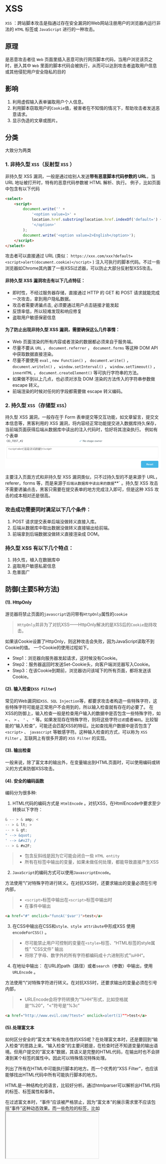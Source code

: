 # XSS
`XSS` ：跨站脚本攻击是指通过存在安全漏洞的Web网站注册用户的浏览器内运行非法的 `HTML` 标签或 `JavaScript` 进行的一种攻击。

## 原理

是恶意攻击者往 `Web` 页面里插入恶意可执行网页脚本代码，当用户浏览该页之时，嵌入其中 `Web` 里面的脚本代码会被执行，从而可以达到攻击者盗取用户信息或其他侵犯用户安全隐私的目的

## 影响

1. 利用虚假输入表单骗取用户个人信息。
2. 利用脚本窃取用户的`Cookie`值，被害者在不知情的情况下，帮助攻击者发送恶意请求。
3. 显示伪造的文章或图片。

## 分类

大致分为两类

### 1. 非持久型 `XSS`（反射型 `XSS` ）

非持久型 XSS 漏洞，一般是通过给别人发送**带有恶意脚本代码参数的 URL**，当 URL 地址被打开时，特有的恶意代码参数被 HTML 解析、执行。
例子，比如页面中包含有以下代码

``` html
<select>
    <script>
        document.write('' +
            '<option value=1>' +
            location.href.substring(location.href.indexOf('default=') + 8) +
            '</option>'
        );
        document.write('<option value=2>English</option>');
    </script>
</select>
```

攻击者可以直接通过 URL (类似： `https://xxx.com/xxx?default=<script>alert(document.cookie)</script>` ) 注入可执行的脚本代码。不过一些浏览器如Chrome其内置了一些XSS过滤器，可以防止大部分反射型XSS攻击。

#### 非持久型 XSS 漏洞攻击有以下几点特征：

* 即时性，不经过服务器存储，直接通过 HTTP 的 GET 和 POST 请求就能完成一次攻击，拿到用户隐私数据。
* 攻击者需要诱骗点击, 必须要通过用户点击链接才能发起
* 反馈率低，所以较难发现和响应修复
* 盗取用户敏感保密信息

#### 为了防止出现非持久型 XSS 漏洞，需要确保这么几件事情：

* Web 页面渲染的所有内容或者渲染的数据都必须来自于服务端。
* 尽量不要从 `URL` ， `document.referrer` ， `document.forms` 等这种 DOM API 中获取数据直接渲染。
* 尽量不要使用 `eval` , `new Function()` ， `document.write()` ， `document.writeln()` ， `window.setInterval()` ， `window.setTimeout()` ， `innerHTML` ， `document.createElement()` 等可执行字符串的方法。
* 如果做不到以上几点，也必须对涉及 DOM 渲染的方法传入的字符串参数做 escape 转义。
* 前端渲染的时候对任何的字段都需要做 escape 转义编码。

### 2. 持久型 `XSS`（存储型 `XSS`）

持久型 XSS 漏洞，一般存在于 Form 表单提交等交互功能，如文章留言，提交文本信息等，黑客利用的 XSS 漏洞，将内容经正常功能提交进入数据库持久保存，当前端页面获得后端从数据库中读出的注入代码时，恰好将其渲染执行。
例如有个表单
![](../img/img17.png )

主要注入页面方式和非持久型 XSS 漏洞类似，只不过持久型的不是来源于 URL，referer，forms 等，而是来源于`后端从数据库中读出来的数据`**` 。持久型 XSS 攻击不需要诱骗点击，黑客只需要在提交表单的地方完成注入即可，但是这种 XSS 攻击的成本相对还是很高。

### 攻击成功需要同时满足以下几个条件：

1. POST 请求提交表单后端没做转义直接入库。
2. 后端从数据库中取出数据没做转义直接输出给前端。
3. 前端拿到后端数据没做转义直接渲染成 DOM。

### 持久型 XSS 有以下几个特点：

1. 持久性，植入在数据库中
2. 盗取用户敏感私密信息
4. 危害面广

## 防御(主要5种方法)

#### (1). HttpOnly
游览器将禁止页面的`javascript`访问带有`HttpOnly`属性的`cookie`

> `HttpOnly`并非为了对抗XSS——HttpOnly解决的是XSS后的`Cookie`劫持攻击。

如果该Cookie设置了HttpOnly，则这种攻击会失败，因为JavaScript读取不到Cookie的值。
一个Cookie的使用过程如下。

* Step1：浏览器向服务器发起请求，这时候没有Cookie。
* Step2：服务器返回时发送Set-Cookie头，向客户端浏览器写入Cookie。
* Step3：在该Cookie到期前，浏览器访问该域下的所有页面，都将发送该Cookie。

#### (2). 输入检查(`XSS Filter`)
常见的Web漏洞如`XSS、SQL Injection`等，都要求攻击者构造一些特殊字符，这些特殊字符可能是正常用户不会用到的，所以输入检查就有存在的必要了。
在XSS的防御上，输入检查一般是检查用户输入的数据中是否包含一些特殊字符，如 `<` 、 `>` 、 `'` 、 `"` 等。如果发现存在特殊字符，则将这些字符`过滤`或者`编码`。比较智能的“输入检查”，可能还会匹配XSS的特征。比如查找用户数据中是否包含了 `<script>` 、 `javascript` 等敏感字符。这种输入检查的方式，可以称为 `XSS Filter` 。互联网上有很多开源的 `XSS Filter` 的实现。

#### (3). 输出检查
一般来说，除了富文本的输出外，在变量输出到HTML页面时，可以使用编码或转义的方式来防御XSS攻击。

#### (4). 安全的编码函数
编码分为很多种:
1. HTML代码的编码方式是 `HtmlEncode` 。对抗XSS，在HtmlEncode中要求至少转换以下字符：

``` javascript
& -- > & amp; <
-- > & lt; >
-- > & gt;
" --> &quot;
' --> &#x27; /
-- > & #x2F;
```

> * 包含反斜线是因为它可能会闭合一些 `HTML entity`
> * 所有在标签中输出的变量，如果未做任何处理，都能导致直接产生XSS

2. `JavaScript`的编码方式可以使用`JavascriptEncode`。

方法使用“\”对特殊字符进行转义。在对抗XSS时，还要求输出的变量必须在引号内部，

> * `<script>`标签中输出在`<script>`标签中输出时
> * 在事件中输出

```html
<a href="#" onclick="funcA('$var')">test</a>
```

3. 在CSS中输出在CSS和`style、style attribute`中形成XSS 使用 `encodeForCSS()` 。

> * 尽可能禁止用户可控制的变量在`<style>`标签、“HTML标签的style属性” “CSS文件” 输出
> * 将除了字母、数字外的所有字符都编码成十六进制形式”\uHH“。

4. 在地址中输出： 在URL的path（路径）或者`search`（参数）中输出，使用 `URLEncode` 。

方法使用“\”对特殊字符进行转义。在对抗XSS时，还要求输出的变量必须在引号内部，

> * URLEncode会将字符转换为“%HH”形式，比如空格就是“%20”，“<”符号是“%3c”

```html
<a href="http://www.evil.com/?test=" onclick=alert(1)"">test</a>
```

#### (5).处理富文本
如何区分安全的“富文本”和有攻击性的XSS呢？在处理富文本时，还是要回到“输入检查”的思路上来。“输入检查”的主要问题是，在检查时还不知道变量的输出语境。但用户提交的“富文本”数据，其语义是完整的HTML代码，在输出时也不会拼凑到某个标签的属性中。因此可以特殊情况特殊处理。

列出了所有在HTML中可能执行脚本的地方。而一个优秀的“XSS Filter”，也应该能够找出HTML代码中所有可能执行脚本的地方。

HTML是一种结构化的语言，比较好分析。通过htmlparser可以解析出HTML代码的标签、标签属性和事件。

在过滤富文本时，“事件”应该被严格禁止，因为“富文本”的展示需求里不应该包括“事件”这种动态效果。而一些危险的标签，比如<iframe>、<script>、<base>、<form>等，也是应该严格禁止的。

在标签的选择上，应该使用白名单，避免使用黑名单。比如，只允许<a>、<img>、<div>等比较“安全”的标签存在。“白名单原则”不仅仅用于标签的选择，同样应该用于属性与事件的选择。

如果一定要允许用户自定义样式，则只能像过滤“富文本”一样过滤“CSS”。这需要一个CSSParser对样式进行智能分析，检查其中是否包含危险代码。有一些比较成熟的开源项目，实现了对富文本的XSS检查。

#### (6). CSP
CSP 本质上就是建立白名单，开发者明确告诉浏览器哪些外部资源可以加载和执行。我们只需要配置规则，如何拦截是由浏览器自己实现的。我们可以通过这种方式来尽量减少 XSS 攻击。

通常可以通过两种方式来开启 CSP：

设置 HTTP Header 中的 `Content-Security-Policy`
设置 meta 标签的方式 `<meta http-equiv="Content-Security-Policy">`
这里以设置 HTTP Header 来举例

只允许加载本站资源
```
Content-Security-Policy: default-src ‘self’
```
只允许加载 HTTPS 协议图片
```
Content-Security-Policy: img-src https://*
```
允许加载任何来源框架
```
Content-Security-Policy: child-src 'none'
``
当然可以设置的属性远不止这些，你可以通过查阅 文档 的方式来学习，这里就不过多赘述其他的属性了。

对于这种方式来说，只要开发者配置了正确的规则，那么即使网站存在漏洞，攻击者也不能执行它的攻击代码，并且 CSP 的兼容性也不错。